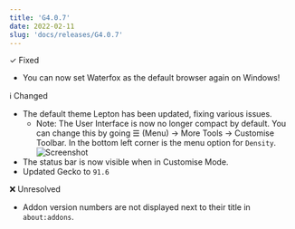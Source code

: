 ```yaml
---
title: 'G4.0.7'
date: 2022-02-11
slug: 'docs/releases/G4.0.7'
---
```


✓ Fixed

- You can now set Waterfox as the default browser again on Windows!

ℹ️ Changed

- The default theme Lepton has been updated, fixing various issues.
  - Note: The User Interface is now no longer compact by default. You can change this by going ☰ (Menu) → More Tools → Customise Toolbar. In the bottom left corner is the menu option for `Density`.
    ![Screenshot](https://i.imgur.com/scz900z.png)
- The status bar is now visible when in Customise Mode.
- Updated Gecko to `91.6`

❌ Unresolved

- Addon version numbers are not displayed next to their title in `about:addons`.
